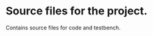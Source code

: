 # Source files for the project.

Contains source files for code and testbench.


<p><img src "https://github.com/aviborn2fly/4_way_set-associative_cache/raw/master/src_m/cad2_screenshot.jpg">

